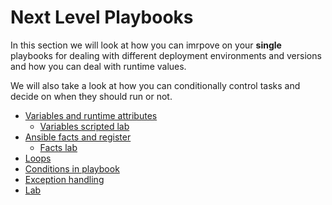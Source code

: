 # Next Level Playbooks

In this section we will look at how you can imrpove on your **single** playbooks for dealing with different deployment environments and versions and how you can deal with runtime values.

We will also take a look at how you can conditionally control tasks and decide on when they should run or not.

* [Variables and runtime attributes](01-Variables.md)
  * [Variables scripted lab](01b-scripted.md)
* [Ansible facts and register](02a-Facts.md)
  * [Facts lab](02b-lab.md)
* [Loops](03-Loops.md)
* [Conditions in playbook](04a1-Conditions.md)
* [Exception handling](05-Errors.md)
* [Lab](06-Lab.md)